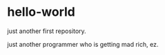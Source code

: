 # hello-world
just another first repository.

just another programmer who is getting mad rich, ez. 
